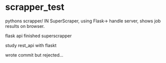 # scrapper_test
pythons scrapper/
IN SuperScraper, using Flask-> handle server, shows job results on browser.

flask api
finished superscrapper

study rest_api with flaskt

wrote commit but rejected...
